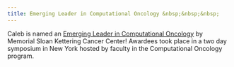 ```yaml
---
title: Emerging Leader in Computational Oncology &nbsp;&nbsp;&nbsp;
---
```


Caleb is named an [Emerging Leader in Computational Oncology](https://componcmsk.org/event/computational-oncology-emerging-leaders-2023/)
by Memorial Sloan Kettering Cancer Center! Awardees took place in a two day symposium 
in New York hosted by faculty in the Computational Oncology program. 
